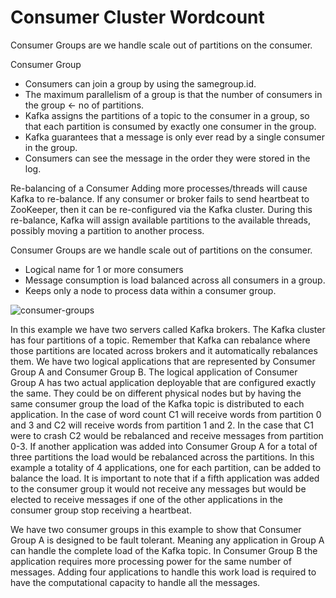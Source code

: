 Consumer Cluster Wordcount
=====
Consumer Groups are we handle scale out of partitions on the consumer.  

Consumer Group
- Consumers can join a group by using the samegroup.id.
- The maximum parallelism of a group is that the number of consumers in the group ← no of partitions.
- Kafka assigns the partitions of a topic to the consumer in a group, so that each partition is consumed by exactly one consumer in the group.
- Kafka guarantees that a message is only ever read by a single consumer in the group.
- Consumers can see the message in the order they were stored in the log.

Re-balancing of a Consumer
Adding more processes/threads will cause Kafka to re-balance. If any consumer or broker fails to send heartbeat to ZooKeeper, then it can be re-configured via the Kafka cluster. During this re-balance, Kafka will assign available partitions to the available threads, possibly moving a partition to another process.

Consumer Groups are we handle scale out of partitions on the consumer.
- Logical name for 1 or more consumers
- Message consumption is load balanced across all consumers in a group.
- Keeps only a node to process data within a consumer group.  


![consumer-groups](https://cdn.rawgit.com/wadearnold/golang-kafka-templates/9671b7eb/consumer-cluster-wordcount/image/consumer-groups.svg)
<!--
Image created with mermaid
https://knsv.github.io/mermaid/#mermaid
 source: ./image/consumer-groups.txt
-->

In this example we have two servers called Kafka brokers. The Kafka cluster has four partitions of a topic. Remember that Kafka can rebalance where those partitions are located across brokers and it automatically rebalances them. We have two logical applications that are represented by Consumer Group A and Consumer Group B. The logical application of Consumer Group A has two actual application deployable that are configured exactly the same. They could be on different physical nodes but by having the same consumer group the load of the Kafka topic is distributed to each application. In the case of word count C1 will receive words from partition 0 and 3 and C2 will receive words from partition 1 and 2. In the case that C1 were to crash C2 would be rebalanced and receive messages from partition 0-3. If another application was added into Consumer Group A for a total of three partitions the load would be rebalanced across the partitions. In this example a totality of 4 applications, one for each partition, can be added to balance the load. It is important to note that if a fifth application was added to the consumer group it would not receive any messages but would be elected to receive messages if one of the other applications in the consumer group stop receiving a heartbeat.

We have two consumer groups in this example to show that Consumer Group A is designed to be fault tolerant. Meaning any application in Group A can handle the complete load of the Kafka topic. In Consumer Group B the application requires more processing power for the same number of messages. Adding four applications to handle this work load is required to have the computational capacity to handle all the messages.     
